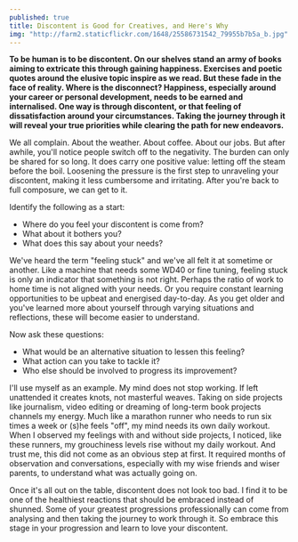 ```yaml
---
published: true
title: Discontent is Good for Creatives, and Here's Why
img: "http://farm2.staticflickr.com/1648/25586731542_79955b7b5a_b.jpg"
---
```

**To be human is to be discontent. On our shelves stand an army of books aiming to extricate this through gaining happiness. Exercises and poetic quotes around the elusive topic inspire as we read. But these fade in the face of reality. Where is the disconnect? Happiness, especially around your career or personal development, needs to be earned and internalised. One way is through discontent, or that feeling of dissatisfaction around your circumstances. Taking the journey through it will reveal your true priorities while clearing the path for new endeavors.** 

We all complain. About the weather. About coffee. About our jobs. But after awhile, you'll notice people switch off to the negativity. The burden can only be shared for so long. It does carry one positive value: letting off the steam before the boil. Loosening the pressure is the first step to unraveling your discontent, making it less cumbersome and irritating. After you're back to full composure, we can get to it. 

Identify the following as a start:  

 *  Where do you feel your discontent is come from?  
 *  What about it bothers you?  
 *  What does this say about your needs?  

We've heard the term "feeling stuck" and we've all felt it at sometime or another. Like a machine that needs some WD40 or fine tuning, feeling stuck is only an indicator that something is not right. Perhaps the ratio of work to home time is not aligned with your needs. Or you require constant learning opportunities to be upbeat and energised day-to-day. As you get older and you've learned more about yourself through varying situations and reflections, these will become easier to understand. 

Now ask these questions:  

 *  What would be an alternative situation to lessen this feeling?  
 *  What action can you take to tackle it?  
 *  Who else should be involved to progress its improvement?  

I'll use myself as an example. My mind does not stop working. If left unattended it creates knots, not masterful weaves. Taking on side projects like journalism, video editing or dreaming of long-term book projects channels my energy. Much like a marathon runner who needs to run six times a week or (s)he feels "off", my mind needs its own daily workout. When I observed my feelings with and without side projects, I noticed, like these runners, my grouchiness levels rise without my daily workout. And trust me, this did not come as an obvious step at first. It required months of observation and conversations, especially with my wise friends and wiser parents, to understand what was actually going on. 

Once it's all out on the table, discontent does not look too bad. I find it to be one of the healthiest reactions that should be embraced instead of shunned. Some of your greatest progressions professionally can come from analysing and then taking the journey to work through it. So embrace this stage in your progression and learn to love your discontent. 
